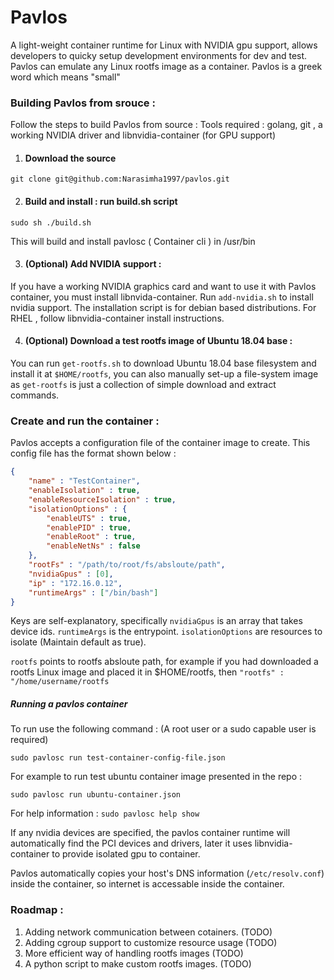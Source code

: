 # Pavlos
A light-weight container runtime for Linux with NVIDIA gpu support, allows developers to quicky setup development environments for dev and test. Pavlos can emulate any Linux rootfs image as a container.
Pavlos is a greek word which means "small"

### Building Pavlos from srouce :
Follow the steps to build Pavlos from source :
Tools required : golang, git , a working NVIDIA driver and libnvidia-container (for GPU support)

1. #### Download the source
```
git clone git@github.com:Narasimha1997/pavlos.git
```

2. #### Build and install : run build.sh script
```
sudo sh ./build.sh
```
This will build and install pavlosc ( Container cli ) in /usr/bin

3. #### (Optional) Add NVIDIA support :
If you have a working NVIDIA graphics card and want to use it with Pavlos container, you must install libnvida-container. Run `add-nvidia.sh` to install nvidia support. The installation script is for debian based distributions. For RHEL , follow libnvidia-container install instructions.

4. #### (Optional) Download a test rootfs image of Ubuntu 18.04 base :
You can run `get-rootfs.sh` to download Ubuntu 18.04 base filesystem and install it at `$HOME/rootfs`, you can also manually set-up a file-system image as `get-rootfs` is just a collection of simple download and extract commands.

### Create and run the container : 
Pavlos accepts a configuration file of the container image to create. This config file has the format shown below : 

```json
{
    "name" : "TestContainer",
    "enableIsolation" : true,
    "enableResourceIsolation" : true,
    "isolationOptions" : {
        "enableUTS" : true,
        "enablePID" : true,
        "enableRoot" : true,
        "enableNetNs" : false
    },
    "rootFs" : "/path/to/root/fs/absloute/path",
    "nvidiaGpus" : [0],
    "ip" : "172.16.0.12",
    "runtimeArgs" : ["/bin/bash"]
}
```
Keys are self-explanatory, specifically `nvidiaGpus` is an array that takes device ids. `runtimeArgs` is the entrypoint. `isolationOptions` are resources to isolate (Maintain default as true).

`rootfs` points to rootfs absloute path, for example if you had downloaded a rootfs Linux image and placed it in $HOME/rootfs, then `"rootfs" : "/home/username/rootfs`

##### Running a pavlos container
To run use the following command : (A root user or a sudo capable user is required)

```
sudo pavlosc run test-container-config-file.json
```

For example to run test ubuntu container image presented in the repo :
```
sudo pavlosc run ubuntu-container.json
```

For help information : 
`
sudo pavlosc help show
`

If any nvidia devices are specified, the pavlos container runtime will automatically find the PCI devices and drivers, later it uses libnvidia-container to provide isolated gpu to container.

Pavlos automatically copies your host's DNS information (`/etc/resolv.conf`) inside the container, so internet is accessable inside the container.

### Roadmap : 
1. Adding network communication between cotainers. (TODO)
2. Adding cgroup support to customize resource usage (TODO)
3. More efficient way of handling rootfs images (TODO)
4. A python script to make custom rootfs images. (TODO)


